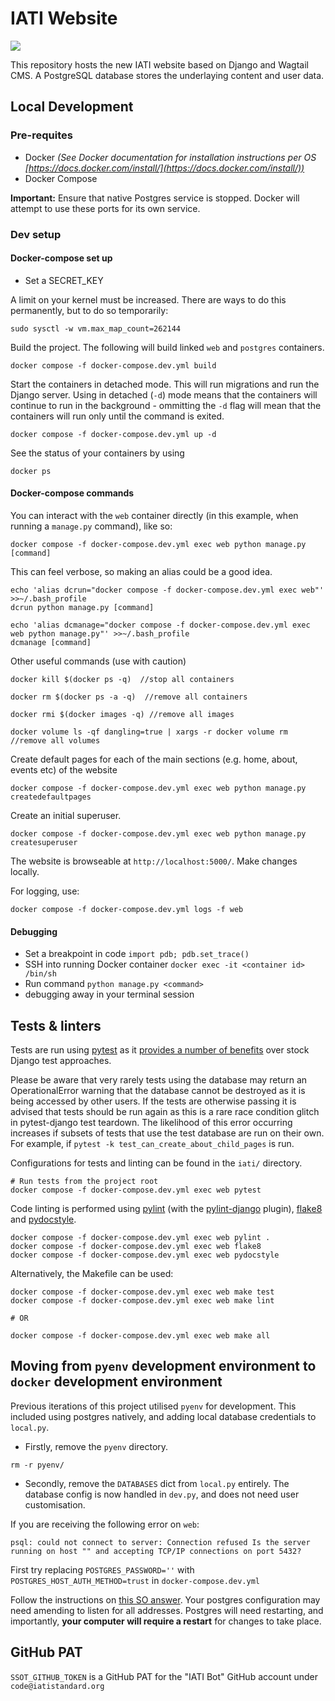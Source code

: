 # IATI Website

![](https://github.com/IATI/IATI-Standard-Website/workflows/CI/badge.svg)

This repository hosts the new IATI website based on Django and Wagtail CMS. A PostgreSQL database stores the underlaying content and user data.

## Local Development

### Pre-requites

- Docker _(See Docker documentation for installation instructions per OS [https://docs.docker.com/install/](https://docs.docker.com/install/))_
- Docker Compose

**Important:** Ensure that native Postgres service is stopped. Docker will attempt to use these ports for its own service.

### Dev setup

#### Docker-compose set up

- Set a SECRET_KEY

A limit on your kernel must be increased. There are ways to do this permanently, but to do so temporarily:

```
sudo sysctl -w vm.max_map_count=262144 
```

Build the project. The following will build linked `web` and `postgres` containers.

```
docker compose -f docker-compose.dev.yml build
```

Start the containers in detached mode. This will run migrations and run the Django server. Using in detached (`-d`) mode means that the containers will continue to run in the background - ommitting the `-d` flag will mean that the containers will run only until the command is exited.

```
docker compose -f docker-compose.dev.yml up -d
```

See the status of your containers by using

```
docker ps
```

#### Docker-compose commands

You can interact with the `web` container directly (in this example, when running a `manage.py` command), like so:

```
docker compose -f docker-compose.dev.yml exec web python manage.py [command]
```

This can feel verbose, so making an alias could be a good idea.

```
echo 'alias dcrun="docker compose -f docker-compose.dev.yml exec web"' >>~/.bash_profile
dcrun python manage.py [command]

echo 'alias dcmanage="docker compose -f docker-compose.dev.yml exec web python manage.py"' >>~/.bash_profile
dcmanage [command]
```

Other useful commands (use with caution)

```
docker kill $(docker ps -q)  //stop all containers

docker rm $(docker ps -a -q)  //remove all containers

docker rmi $(docker images -q) //remove all images

docker volume ls -qf dangling=true | xargs -r docker volume rm  //remove all volumes

```

Create default pages for each of the main sections (e.g. home, about, events etc) of the website

```
docker compose -f docker-compose.dev.yml exec web python manage.py createdefaultpages
```

Create an initial superuser.

```
docker compose -f docker-compose.dev.yml exec web python manage.py createsuperuser
```

The website is browseable at `http://localhost:5000/`. Make changes locally.

For logging, use:

```
docker compose -f docker-compose.dev.yml logs -f web
```

#### Debugging

- Set a breakpoint in code `import pdb; pdb.set_trace()`
- SSH into running Docker container `docker exec -it <container id> /bin/sh`
- Run command `python manage.py <command>`
- debugging away in your terminal session

## Tests & linters

Tests are run using [pytest](https://pytest.org/) as it [provides a number of benefits](https://pytest-django.readthedocs.io/en/latest/#why-would-i-use-this-instead-of-django-s-manage-py-test-command) over stock Django test approaches.

Please be aware that very rarely tests using the database may return an OperationalError warning that the database cannot be destroyed as it is being accessed by other users. If the tests are otherwise passing it is advised that tests should be run again as this is a rare race condition glitch in pytest-django test teardown. The likelihood of this error occurring increases if subsets of tests that use the test database are run on their own. For example, if `pytest -k test_can_create_about_child_pages` is run.

Configurations for tests and linting can be found in the `iati/` directory.

```
# Run tests from the project root
docker compose -f docker-compose.dev.yml exec web pytest
```

Code linting is performed using [pylint](https://github.com/PyCQA/pylint) (with the [pylint-django](https://github.com/PyCQA/pylint-django) plugin), [flake8](http://flake8.pycqa.org) and [pydocstyle](http://www.pydocstyle.org).

```
docker compose -f docker-compose.dev.yml exec web pylint .
docker compose -f docker-compose.dev.yml exec web flake8
docker compose -f docker-compose.dev.yml exec web pydocstyle
```

Alternatively, the Makefile can be used:

```
docker compose -f docker-compose.dev.yml exec web make test
docker compose -f docker-compose.dev.yml exec web make lint

# OR

docker compose -f docker-compose.dev.yml exec web make all
```

## Moving from `pyenv` development environment to `docker` development environment

Previous iterations of this project utilised `pyenv` for development. This included using postgres natively, and adding local database credentials to `local.py`.

- Firstly, remove the `pyenv` directory.

```
rm -r pyenv/
```

- Secondly, remove the `DATABASES` dict from `local.py` entirely. The database config is now handled in `dev.py`, and does not need user customisation.

If you are receiving the following error on `web`:

```
psql: could not connect to server: Connection refused Is the server running on host "" and accepting TCP/IP connections on port 5432?
```

First try replacing `POSTGRES_PASSWORD=''` with `POSTGRES_HOST_AUTH_METHOD=trust` in `docker-compose.dev.yml`

Follow the instructions on [this SO answer](https://stackoverflow.com/a/41161674). Your postgres configuration may need amending to listen for all addresses. Postgres will need restarting, and importantly, **your computer will require a restart** for changes to take place.


## GitHub PAT

`SSOT_GITHUB_TOKEN` is a GitHub PAT for the "IATI Bot" GitHub account under `code@iatistandard.org`

